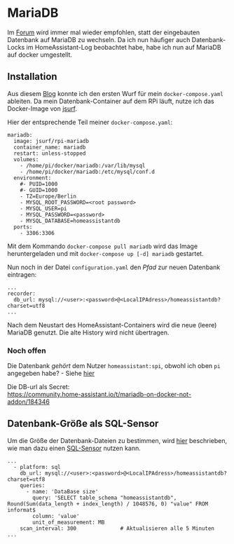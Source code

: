 # MariaDB

Im [Forum](https://community.home-assistant.io/search?q=database%20lock%20) wird immer mal wieder empfohlen, statt der eingebauten Datenbank auf MariaDB zu wechseln. Da ich nun häufiger auch Datenbank-Locks im HomeAssistant-Log beobachtet habe, habe ich nun auf MariaDB auf docker umgestellt.  

## Installation

Aus diesem [Blog](https://www.wouterbulten.nl/blog/tech/home-automation-setup-docker-compose/#mariadb) konnte ich den ersten Wurf für mein `docker-compose.yaml` ableiten. Da mein Datenbank-Container auf dem RPi läuft, nutze ich das Docker-Image von [jsurf](https://hub.docker.com/r/jsurf/rpi-mariadb/).

Hier der entsprechende Teil meiner `docker-compose.yaml`:  

    mariadb:
      image: jsurf/rpi-mariadb
      container_name: mariadb
      restart: unless-stopped
      volumes:
        - /home/pi/docker/mariadb:/var/lib/mysql
        - /home/pi/docker/mariadb:/etc/mysql/conf.d
      environment:
        #- PUID=1000
        #- GUID=1000
        - TZ=Europe/Berlin
        - MYSQL_ROOT_PASSWORD=<root password>
        - MYSQL_USER=pi
        - MYSQL_PASSWORD=<password>
        - MYSQL_DATABASE=homeassistantdb
      ports:
        - 3306:3306

Mit dem Kommando `docker-compose pull mariadb` wird das Image heruntergeladen und mit `docker-compose up [-d] mariadb` gestartet.

Nun noch in der Datei `configuration.yaml` den _Pfad_ zur neuen Datenbank eintragen:

```
...
recorder:
  db_url: mysql://<user>:<password>@<LocalIPAdress>/homeassistantdb?charset=utf8
...  
```

Nach dem Neustart des HomeAssistant-Containers wird die neue (leere) MariaDB genutzt. Die alte History wird nicht übertragen.

### Noch offen

Die Datenbank _gehört_ dem Nutzer `homeassistant:spi`, obwohl ich oben `pi` angegeben habe? - Siehe [hier](https://community.home-assistant.io/t/mariadb-with-docker-compose-db-owner/202197)

Die DB-url als Secret:  
https://community.home-assistant.io/t/mariadb-on-docker-not-addon/184346

## Datenbank-Größe als SQL-Sensor

Um die Größe der Datenbank-Dateien zu bestimmen, wird [hier](https://community.home-assistant.io/t/mariadb-size-almost-2gb-how-to-limit/156220/8) beschrieben, wie man dazu einen [SQL-Sensor](https://www.home-assistant.io/integrations/sql/) nutzen kann.

```
...
  - platform: sql
    db_url: mysql://<user>:<password>@<LocalIPAdress>/homeassistantdb?charset=utf8
    queries:
      - name: 'DataBase size'
        query: 'SELECT table_schema "homeassistantdb", Round(Sum(data_length + index_length) / 1048576, 0) "value" FROM informat$
        column: 'value'
        unit_of_measurement: MB
    scan_interval: 300              # Aktualisieren alle 5 Minuten
...
```    
